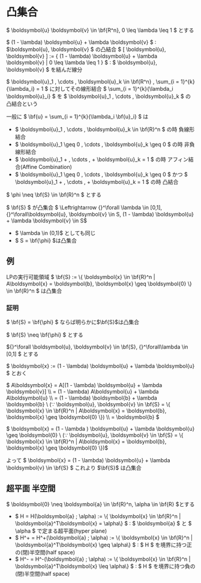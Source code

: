 # 凸集合

$ \boldsymbol{u} \boldsymbol{v} \in \bf{R^n}, 0 \leq \lambda \leq 1 $ とする

$ (1 - \lambda) \boldsymbol{u} + \lambda \boldsymbol{v} $ : $\boldsymbol{u}, \boldsymbol{v} $ の凸結合
$ [ \boldsymbol{u}, \boldsymbol{v} ] := \{ (1 - \lambda) \boldsymbol{u} + \lambda \boldsymbol{v} \| 0 \leq \lambda \leq 1 \} $ : $ \boldsymbol{u}, \boldsymbol{v} $ を結んだ線分

$ \boldsymbol{u}\_1 , \cdots , \boldsymbol{u}\_k \in \bf{R^n} , \sum\_{i = 1}^{k}{\lambda\_i} = 1 $ に対してその線形結合
$ \sum\_{i = 1}^{k}{\lambda\_i \boldsymbol{u}\_i} $ を $ \boldsymbol{u}\_1 , \cdots , \boldsymbol{u}\_k $ の凸結合という

一般に $ \bf{u} = \sum\_{i = 1}^{k}{\lambda\_i \bf{u}\_i} $ は

- $ \boldsymbol{u}\_1 , \cdots , \boldsymbol{u}\_k  \in \bf{R}^n $ の時 負線形結合
- $ \boldsymbol{u}\_1 \geq 0  , \cdots , \boldsymbol{u}\_k \geq 0 $ の時 非負線形結合
- $ \boldsymbol{u}\_1 + , \cdots , + \boldsymbol{u}\_k = 1 $ の時 アフィン結合(Affine Combination)
- $ \boldsymbol{u}\_1 \geq 0  , \cdots , \boldsymbol{u}\_k \geq 0 $ かつ $ \boldsymbol{u}\_1 + , \cdots , + \boldsymbol{u}\_k = 1 $ の時 凸結合

$ \phi \neq \bf{S} \in \bf{R}^n $ とする

$ \bf{S} $ が凸集合 $ \Leftrightarrow {}^\forall \lambda \in [0,1], {}^\forall\boldsymbol{u}, \boldsymbol{v} \in S,  (1 - \lambda) \boldsymbol{u} + \lambda \boldsymbol{v} \in S$

- $ \lambda \in (0,1)$ としても同じ
- $ S = \bf{\phi} $は凸集合

## 例
LPの実行可能領域 $ \bf{S} := \\{ \boldsymbol{x} \in \bf{R}^n \| A\boldsymbol{x} = \boldsymbol{b}, \boldsymbol{x} \geq \boldsymbol{0} \\} \in \bf{R}^n $ は凸集合

### 証明
$ \bf{S} = \bf{\phi} $ ならば明らかに$\bf{S}$は凸集合

$ \bf{S} \neq \bf{\phi} $ とする

${}^\forall \boldsymbol{u}, \boldsymbol{v} \in \bf{S}, {}^\forall\lambda \in [0,1] $ とする

$ \boldsymbol{x} := (1 - \lambda) \boldsymbol{u} + \lambda \boldsymbol{u} $ とおく

$ A\boldsymbol{x} = A[(1 - \lambda) \boldsymbol{u} + \lambda \boldsymbol{v}] \\\\
  = (1 - \lambda) A\boldsymbol{u} + \lambda A\boldsymbol{u} \\\\
  = (1 - \lambda) \boldsymbol{b} + \lambda \boldsymbol{b} \  (∵ \boldsymbol{u}, \boldsymbol{v} \in \bf{S} = \\{ \boldsymbol{x} \in \bf{R}^n \| A\boldsymbol{x} = \boldsymbol{b}, \boldsymbol{x} \geq \boldsymbol{0} \\}) \\\\
  = \boldsymbol{b}
$

$ \boldsymbol{x} = (1 - \lambda ) \boldsymbol{u} + \lambda \boldsymbol{u} \geq \boldsymbol{0} \ (∵ \boldsymbol{u}, \boldsymbol{v} \in \bf{S} = \\{ \boldsymbol{x} \in \bf{R}^n \| A\boldsymbol{x} = \boldsymbol{b}, \boldsymbol{x} \geq \boldsymbol{0} \\})$

よって $ \boldsymbol{x} = (1 - \lambda) \boldsymbol{u} + \lambda \boldsymbol{v} \in \bf{S} $ これより $\bf{S}$ は凸集合


## 超平面 半空間

$ \boldsymbol{0} \neq \boldsymbol{a} \in \bf{R}^n, \alpha \in \bf{R} $とする

- $ H = H(\boldsymbol{a} ; \alpha) := \\{ \boldsymbol{x} \in \bf{R}^n \| \boldsymbol{a}^T\boldsymbol{x} = \alpha\\} $ : $ \boldsymbol{a} $ と $ \alpha $ で定まる超平面(hyper plane)
- $ H^+ = H^+(\boldsymbol{a} ; \alpha) := \\{ \boldsymbol{x} \in \bf{R}^n \| \boldsymbol{a}^T\boldsymbol{x} \geq \alpha\\} $ : $ H $ を境界に持つ正の(閉)半空間(half space)
- $ H^- = H^-(\boldsymbol{a} ; \alpha) := \\{ \boldsymbol{x} \in \bf{R}^n \| \boldsymbol{a}^T\boldsymbol{x} \leq \alpha\\} $ : $ H $ を境界に持つ負の(閉)半空間(half space)
